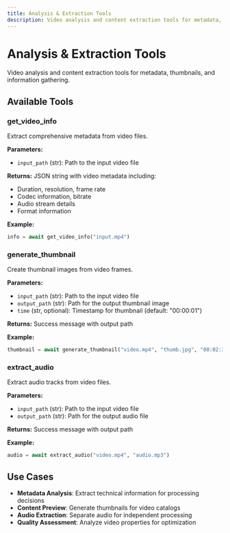 ```yaml
---
title: Analysis & Extraction Tools
description: Video analysis and content extraction tools for metadata, thumbnails, and information gathering
---
```


# Analysis & Extraction Tools

Video analysis and content extraction tools for metadata, thumbnails, and information gathering.

## Available Tools

### get_video_info
Extract comprehensive metadata from video files.

**Parameters:**
- `input_path` (str): Path to the input video file

**Returns:** JSON string with video metadata including:
- Duration, resolution, frame rate
- Codec information, bitrate
- Audio stream details
- Format information

**Example:**
```python
info = await get_video_info("input.mp4")
```

### generate_thumbnail
Create thumbnail images from video frames.

**Parameters:**
- `input_path` (str): Path to the input video file
- `output_path` (str): Path for the output thumbnail image
- `time` (str, optional): Timestamp for thumbnail (default: "00:00:01")

**Returns:** Success message with output path

**Example:**
```python
thumbnail = await generate_thumbnail("video.mp4", "thumb.jpg", "00:02:30")
```

### extract_audio
Extract audio tracks from video files.

**Parameters:**
- `input_path` (str): Path to the input video file
- `output_path` (str): Path for the output audio file

**Returns:** Success message with output path

**Example:**
```python
audio = await extract_audio("video.mp4", "audio.mp3")
```

## Use Cases

- **Metadata Analysis**: Extract technical information for processing decisions
- **Content Preview**: Generate thumbnails for video catalogs
- **Audio Extraction**: Separate audio for independent processing
- **Quality Assessment**: Analyze video properties for optimization